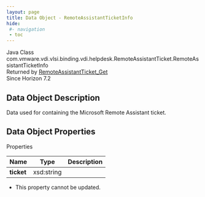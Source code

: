 ```yaml
---
layout: page
title: Data Object - RemoteAssistantTicketInfo
hide:
 #- navigation
 - toc
---
```






Java Class
    com.vmware.vdi.vlsi.binding.vdi.helpdesk.RemoteAssistantTicket.RemoteAssistantTicketInfo  
Returned by
     [RemoteAssistantTicket_Get](vdi.helpdesk.RemoteAssistantTicket.md#get)  
Since 
    Horizon 7.2

## Data Object Description 

Data used for containing the Microsoft Remote Assistant ticket. 

## Data Object Properties

Properties

Name |  Type |  Description   
---|---|---  
**ticket**|  xsd:string|    


* This property cannot be updated.

  
  
  
   
  
  

